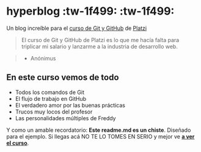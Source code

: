 # hyperblog :tw-1f499: :tw-1f499:
Un blog increíble para el [curso de Git y GitHub](https://platzi.com/cursos/git-github/ " curso de Git
y GitHub") de [Platzi](https://platzi.com/ "Platzi")

> El curso de Git y GitHub de Platzi es lo que me hacía falta para triplicar mi salario y lanzarme a la
industria de desarrollo web.

> - Anónimus

## En este curso vemos de todo
 * Todos los comandos de Git
 * El flujo de trabajo en GitHub
 * El verdadero amor por las buenas prácticas 
 * Trucos muy locos del profesor
 * Las personalidades múltiples de Freddy

 Y como un amable recordatorio: **Este readme.md es un chiste**. Diseñado para el ejemplo. Si llegas acá NO
 TE LO TOMES EN SERIO y mejor ve [**a ver el curso**](https://platzi.com/cursos/git-github/ "a ver el curso"). 